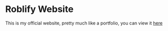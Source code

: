 # Roblify Website

This is my official website, pretty much like a portfolio, you can view it [here](https://roblify.com/)
